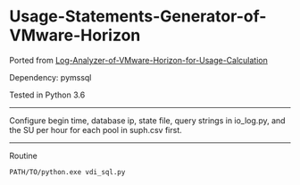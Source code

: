 # Usage-Statements-Generator-of-VMware-Horizon

Ported from [Log-Analyzer-of-VMware-Horizon-for-Usage-Calculation](https://github.com/work-nchc/Log-Analyzer-of-VMware-Horizon-for-Usage-Calculation)

Dependency: pymssql

Tested in Python 3.6

---
Configure begin time, database ip, state file, query strings in io_log.py, and the SU per hour for each pool in suph.csv first.

---
Routine 

```
PATH/TO/python.exe vdi_sql.py
```
